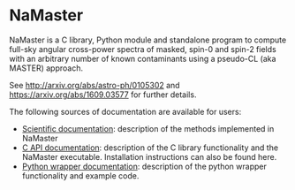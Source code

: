 # NaMaster

NaMaster is a C library, Python module and standalone program to compute full-sky angular
cross-power spectra of masked, spin-0 and spin-2 fields with an arbitrary number of known
contaminants using a pseudo-CL (aka MASTER) approach.

See http://arxiv.org/abs/astro-ph/0105302 and https://arxiv.org/abs/1609.03577 for further details.

The following sources of documentation are available for users:
* [Scientific documentation](doc/doc_scientific.pdf): description of the methods implemented in NaMaster
* [C API documentation](doc/doc_C_API.pdf): description of the C library functionality and the NaMaster executable. Installation instructions can also be found here.
* [Python wrapper documentation](doc/build/html/index.html): description of the python wrapper functionality and example code.